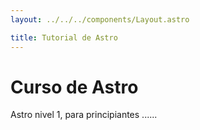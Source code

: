 ```yaml
---
layout: ../../../components/Layout.astro

title: Tutorial de Astro
---
```


# Curso de Astro

Astro nivel 1, para principiantes ......
